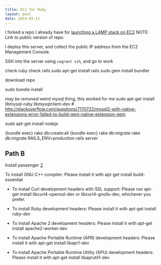 ```yaml
---
title: EC2 for Ruby
layout: post
date: 2014-03-11
---
```


I forked a repo I already have for [launching a LAMP stack on EC2][1] NOTE: Link to public version of repo. 

I deploy this server, and collect the public IP address from the EC2 Management Console.

SSH into the server using `vagrant ssh`, and go to work 

check ruby
check rails
sudo apt-get install rails
sudo gem install bundler

download repo

sudo bundle install

_may be removed_ weird mysql thing, this worked for me
sudo apt-get install libmysql-ruby libmysqlclient-dev # http://stackoverflow.com/questions/7170722/mysql2-with-native-extensions-error-failed-to-build-gem-native-extension-gem

sudo apt-get install nodejs

{bundle exec} rake db:create:all
{bundle exec} rake db:migrate
rake db:migrate RAILS_ENV=production
rails server

[1]: https://github.com/AQDCT/bybh-vagrant-puppet-aws (link to real repo)


## Path B

Install passenger [2]


To install GNU C++ compiler:
   Please install it with apt-get install build-essential

 * To install Curl development headers with SSL support:
   Please run apt-get install libcurl4-openssl-dev or libcurl4-gnutls-dev, whichever you prefer.

 * To install Ruby development headers:
   Please install it with apt-get install ruby-dev

 * To install Apache 2 development headers:
   Please install it with apt-get install apache2-worker-dev

 * To install Apache Portable Runtime (APR) development headers:
   Please install it with apt-get install libapr1-dev

 * To install Apache Portable Runtime Utility (APU) development headers:
   Please install it with apt-get install libaprutil1-dev


[2]: http://www.modrails.com/documentation/Users%20guide%20Apache.html
